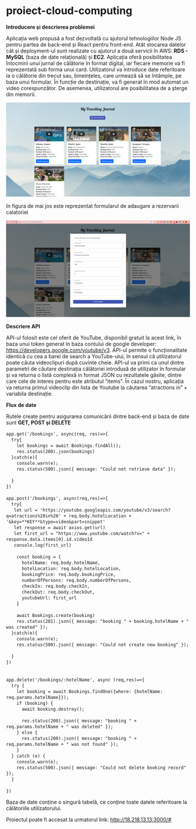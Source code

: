 # proiect-cloud-computing

**Introducere și descrierea problemei**

Aplicația web propusă a fost dezvoltată cu ajutorul tehnologiilor Node JS pentru partea de back-end și React pentru front-end.  Atât stocarea datelor cât și deployment-ul sunt realizate cu ajutorul a două servicii în AWS: **RDS - MySQL** (baza de date relațională) și **EC2**. 
Aplicația oferă posibilitatea întocmirii unui jurnal de călătorie în format digital, iar fiecare memorie va fi reprezentată sub forma unui card. Utilizatorul va introduce date referitoare la o călătorie din trecut sau, bineințeles, care urmează să se întâmple, pe baza unui formular. În funcție de destinație, va fi generat în mod automat un video corespunzător. De asemenea, utilizatorul are posibilitatea de a șterge din memorii.

![](images/ss1.png)

In figura de mai jos este reprezentat formularul de adaugare a rezervarii calatoriei

![](images/ss2.png)

**Descriere API**

API-ul folosit este cel oferit de YouTube, disponibil gratuit la acest link, în baza unui token generat în baza contului de google developer: https://developers.google.com/youtube/v3. API-ul permite o funcționalitate identică cu cea a barei de search a YouTube-ului, în sensul că utilizatorul poate căuta videoclipuri după cuvinte cheie. API-ul va primi ca unul dintre parametri de căutare destinația călătoriei introdusă de utilizator în formular și va returna o listă complexă in format JSON cu rezultatele găsite, dintre care cele de interes pentru este atributul ”items”. 
În cazul nostru, aplicația va returna primul videoclip din lista de Youtube la căutarea ”atractions in” + variabila destinație. 

**Flux de date**

Rutele create pentru asigurarea comunicării dintre back-end și baza de date sunt **GET, POST și DELETE** 

```
app.get('/bookings', async(req, res)=>{
  try{
    let bookings = await Bookings.findAll();
    res.status(200).json(bookings)
  }catch(e){
    console.warn(e);
    res.status(500).json({ message: "Could not retrieve data" });

  }
})

app.post('/bookings', async(req,res)=>{
  try{
   let url = 'https://youtube.googleapis.com/youtube/v3/search?q=atractions%20in%20' + req.body.hotelLocation + '&key=**KEY**&type=video&part=snippet'
   let response = await axios.get(url)
   let first_url = "https://www.youtube.com/watch?v=" + response.data.items[0].id.videoId
   console.log(first_url)
   
    const booking = {
      hotelName: req.body.hotelName,
      hotelLocation: req.body.hotelLocation,
      bookingPrice: req.body.bookingPrice,
      numberOfPersons: req.body.numberOfPersons,
      checkIn: req.body.checkIn,
      checkOut: req.body.checkOut,
      youtubeUrl: first_url
    }
    
    await Bookings.create(booking)
    res.status(201).json({ message: "booking " + booking.hotelName + " was created" });
  }catch(e){
    console.warn(e);
    res.status(500).json({ message: "Could not create new booking" });

  } 
})


app.delete('/bookings/:hotelName', async (req,res)=>{
  try {
    let booking = await Bookings.findOne({where: {hotelName: req.params.hotelName}});
    if (booking) {
      await booking.destroy();

      res.status(200).json({ message: "booking " + req.params.hotelName + " was deleted" });
    } else {
      res.status(200).json({ message: "booking " + req.params.hotelName + " was not found" });
    }
  } catch (e) {
    console.warn(e);
    res.status(500).json({ message: "Could not delete booking record" });
  }

})
```

Baza de date conține o singură tabelă, ce conține toate datele referitoare la călătoriile utilizatorului.

Proiectul poate fi accesat la urmatorul link: http://18.218.13.13:3000/#
